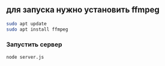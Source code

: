 ## для запуска нужно установить ffmpeg
```bash
sudo apt update
sudo apt install ffmpeg
```

### Запустить сервер
```nash
node server.js
```